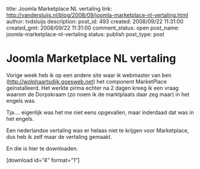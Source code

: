 title: Joomla Marketplace NL vertaling
link: http://vandersluijs.nl/blog/2008/09/joomla-marketplace-nl-vertaling.html
author: tvdsluijs
description: 
post_id: 493
created: 2008/09/22 11:31:00
created_gmt: 2008/09/22 11:31:00
comment_status: open
post_name: joomla-marketplace-nl-vertaling
status: publish
post_type: post

# Joomla Marketplace NL vertaling

Vorige week heb ik op een andere site waar ik webmaster van ben (<http://wolphaartsdijk.goesweb.net>) het component MarketPlace geinstalleerd. Het werkte pirma echter na 2 dagen kreeg ik een vraag waarom de Dorpskraam (zo noem ik de marktplaats daar zeg maar) in het engels was.  
  
Tja…. eigenlijk was het me niet eens opgevallen, maar inderdaad dat was in het engels.  
  
Een nederlandse vertaling was er helaas niet te krijgen voor Marketplace, dus heb ik zelf maar de vertaling gemaakt.  
  
En die is hier te downloaden.  
  
[download id=”4” format=”1”]